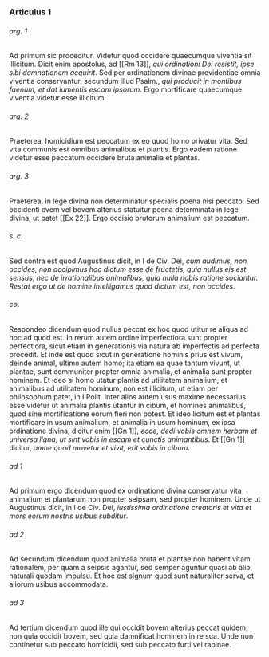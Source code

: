 ### Articulus 1

###### arg. 1
Ad primum sic proceditur. Videtur quod occidere quaecumque viventia sit illicitum. Dicit enim apostolus, ad [[Rm 13]], *qui ordinationi Dei resistit, ipse sibi damnationem acquirit*. Sed per ordinationem divinae providentiae omnia viventia conservantur, secundum illud Psalm., *qui producit in montibus faenum, et dat iumentis escam ipsorum*. Ergo mortificare quaecumque viventia videtur esse illicitum.

###### arg. 2
Praeterea, homicidium est peccatum ex eo quod homo privatur vita. Sed vita communis est omnibus animalibus et plantis. Ergo eadem ratione videtur esse peccatum occidere bruta animalia et plantas.

###### arg. 3
Praeterea, in lege divina non determinatur specialis poena nisi peccato. Sed occidenti ovem vel bovem alterius statuitur poena determinata in lege divina, ut patet [[Ex 22]]. Ergo occisio brutorum animalium est peccatum.

###### s. c.
Sed contra est quod Augustinus dicit, in I de Civ. Dei, *cum audimus, non occides, non accipimus hoc dictum esse de fructetis, quia nullus eis est sensus, nec de irrationalibus animalibus, quia nulla nobis ratione sociantur. Restat ergo ut de homine intelligamus quod dictum est, non occides*.

###### co.
Respondeo dicendum quod nullus peccat ex hoc quod utitur re aliqua ad hoc ad quod est. In rerum autem ordine imperfectiora sunt propter perfectiora, sicut etiam in generationis via natura ab imperfectis ad perfecta procedit. Et inde est quod sicut in generatione hominis prius est vivum, deinde animal, ultimo autem homo; ita etiam ea quae tantum vivunt, ut plantae, sunt communiter propter omnia animalia, et animalia sunt propter hominem. Et ideo si homo utatur plantis ad utilitatem animalium, et animalibus ad utilitatem hominum, non est illicitum, ut etiam per philosophum patet, in I Polit. Inter alios autem usus maxime necessarius esse videtur ut animalia plantis utantur in cibum, et homines animalibus, quod sine mortificatione eorum fieri non potest. Et ideo licitum est et plantas mortificare in usum animalium, et animalia in usum hominum, ex ipsa ordinatione divina, dicitur enim [[Gn 1]], *ecce, dedi vobis omnem herbam et universa ligna, ut sint vobis in escam et cunctis animantibus*. Et [[Gn 1]] dicitur, *omne quod movetur et vivit, erit vobis in cibum*.

###### ad 1
Ad primum ergo dicendum quod ex ordinatione divina conservatur vita animalium et plantarum non propter seipsam, sed propter hominem. Unde ut Augustinus dicit, in I de Civ. Dei, *iustissima ordinatione creatoris et vita et mors eorum nostris usibus subditur*.

###### ad 2
Ad secundum dicendum quod animalia bruta et plantae non habent vitam rationalem, per quam a seipsis agantur, sed semper aguntur quasi ab alio, naturali quodam impulsu. Et hoc est signum quod sunt naturaliter serva, et aliorum usibus accommodata.

###### ad 3
Ad tertium dicendum quod ille qui occidit bovem alterius peccat quidem, non quia occidit bovem, sed quia damnificat hominem in re sua. Unde non continetur sub peccato homicidii, sed sub peccato furti vel rapinae.

